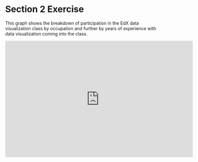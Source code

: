 # Section 2 Exercise
This graph shows the breakdown of participation in the EdX data visualization class by occupation and further by years of experience with data visualization coming into the class.




<iframe width="600" height="371" seamless frameborder="0" scrolling="no" src="https://docs.google.com/spreadsheets/d/1-N_iXBeMx6NlZ14xk6eHt0sgcVFOJ-4d-TzDtoVH7ew/pubchart?oid=353801831&amp;format=interactive"></iframe>

